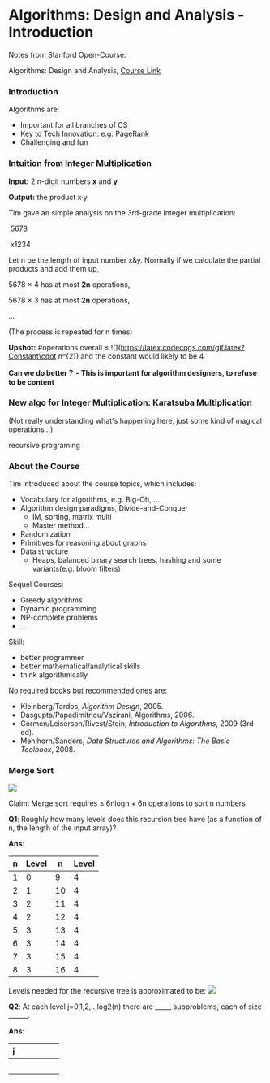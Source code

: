 #  Algorithms: Design and Analysis - Introduction

Notes from Stanford Open-Course: 

Algorithms: Design and Analysis, [Course Link](https://lagunita.stanford.edu/courses/course-v1:Engineering+Algorithms1+SelfPaced/course/)

### Introduction

Algorithms are: 

- Important for all branches of CS
- Key to Tech Innovation: e.g. PageRank
- Challenging and fun

### Intuition from Integer Multiplication

**Input:** 2 n-digit numbers **x** and **y**

**Output:** the product x·y

Tim gave an simple analysis on the 3rd-grade integer multiplication:

​		  5678

​		x1234

Let n be the length of input number x&y. Normally if we calculate the partial products and add them up, 

5678 × 4 has at most **2n** operations, 

5678 × 3 has at most **2n** operations, 

...

(The process is repeated for n times)

**Upshot:** #operations overall ≤ ![](https://latex.codecogs.com/gif.latex?Constant\cdot n^{2}) and the constant would likely to be 4

**Can we do better？ -  This is important for algorithm designers, to refuse to be content**

### New algo for Integer Multiplication: Karatsuba Multiplication

(Not really understanding what's happening here, just some kind of magical operations...)

recursive programing



### About the Course

Tim introduced about the course topics, which includes:

- Vocabulary for algorithms, e.g. Big-Oh, ...
- Algorithm design paradigms, Divide-and-Conquer
  - IM, sorting, matrix multi
  - Master method...
- Randomization
- Primitives for reasoning about graphs
- Data structure
  - Heaps, balanced binary search trees, hashing and some variants(e.g. bloom filters)

Sequel Courses: 

- Greedy algorithms
- Dynamic programming
- NP-complete problems
- ...

Skill: 

- better programmer
- better mathematical/analytical skills
- think algorithmically

No required books but recommended ones are: 

- Kleinberg/Tardos, *Algorithm Design*, 2005. 
- Dasgupta/Papadimitriou/Vazirani, Algorithms, 2006. 
- Cormen/Leiserson/Rivest/Stein, *Introduction to Algorithms*, 2009 (3rd ed). 
- Mehlhorn/Sanders, *Data Structures and Algorithms: The Basic Toolboox*, 2008. 



### Merge Sort

![](http://uricc.ga/images/2019/12/13/_20191214094220.md.png)

Claim: Merge sort requires ≤ 6nlogn + 6n operations to sort n numbers



**Q1**: Roughly how many levels does this recursion tree have (as a function of n, the length of the input array)?

**Ans**: 

| n    | Level | n    | Level |
| ---- | ----- | ---- | ----- |
| 1    | 0     | 9    | 4     |
| 2    | 1     | 10   | 4     |
| 3    | 2     | 11   | 4     |
| 4    | 2     | 12   | 4     |
| 5    | 3     | 13   | 4     |
| 6    | 3     | 14   | 4     |
| 7    | 3     | 15   | 4     |
| 8    | 3     | 16   | 4     |

Levels needed for the recursive tree is approximated to be: ![](http://latex.codecogs.com/gif.latex?\log_{2}{n})

**Q2**: At each level j=0,1,2,..,log2(n) there are _____ subproblems, each of size ______. 

**Ans**: 

| j    |      |      |      |      |      |
| ---- | ---- | ---- | ---- | ---- | ---- |
|      |      |      |      |      |      |
|      |      |      |      |      |      |
|      |      |      |      |      |      |
|      |      |      |      |      |      |
|      |      |      |      |      |      |